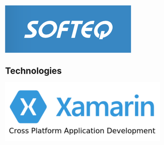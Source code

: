 [![softeq logo](/images/logo.png?raw=true)](https://www.softeq.com)

# Technologies

[![xamarin](/images/xamarin-logo.png?raw=true)](/xamarin/index.md)